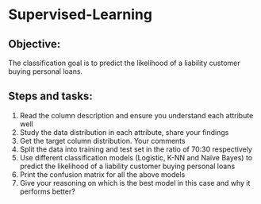 # Supervised-Learning

## Objective:
The classification goal is to predict the likelihood of a liability customer buying personal loans.

## Steps and tasks:
1. Read the column description and ensure you understand each attribute well
2. Study the data distribution in each attribute, share your findings
3. Get the target column distribution. Your comments
4. Split the data into training and test set in the ratio of 70:30 respectively
5. Use different classification models (Logistic, K-NN and Naïve Bayes) to predict the likelihood of a liability customer buying personal loans
6. Print the confusion matrix for all the above models
7. Give your reasoning on which is the best model in this case and why it performs better?
